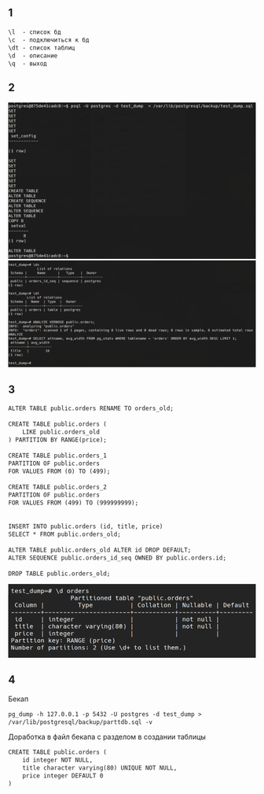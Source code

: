 ## 1
```
\l  - список бд
\c  - подключиться к бд
\dt - список таблиц
\d  - описание
\q  - выход
```

## 2

![](./assets/2.png)
![](./assets/2-1.png)

## 3

```
ALTER TABLE public.orders RENAME TO orders_old;

CREATE TABLE public.orders (
    LIKE public.orders_old
) PARTITION BY RANGE(price);

CREATE TABLE public.orders_1 
PARTITION OF public.orders 
FOR VALUES FROM (0) TO (499);

CREATE TABLE public.orders_2 
PARTITION OF public.orders 
FOR VALUES FROM (499) TO (999999999);


INSERT INTO public.orders (id, title, price) 
SELECT * FROM public.orders_old;

ALTER TABLE public.orders_old ALTER id DROP DEFAULT;
ALTER SEQUENCE public.orders_id_seq OWNED BY public.orders.id;

DROP TABLE public.orders_old;
```
![](./assets/3.png)

## 4

Бекап
```
pg_dump -h 127.0.0.1 -p 5432 -U postgres -d test_dump > /var/lib/postgresql/backup/parttdb.sql -v
```

Доработка в файл бекапа с разделом в создании таблицы

```
CREATE TABLE public.orders (
    id integer NOT NULL,
    title character varying(80) UNIQUE NOT NULL,
    price integer DEFAULT 0
)
```

